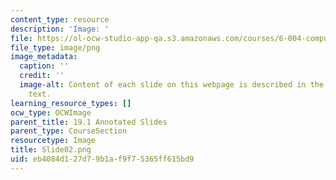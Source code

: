 ```yaml
---
content_type: resource
description: 'Image: '
file: https://ol-ocw-studio-app-qa.s3.amazonaws.com/courses/6-004-computation-structures-spring-2017/eb4084d127d79b1af9f75365ff615bd9_Slide02.png
file_type: image/png
image_metadata:
  caption: ''
  credit: ''
  image-alt: Content of each slide on this webpage is described in the surrounding
    text.
learning_resource_types: []
ocw_type: OCWImage
parent_title: 19.1 Annotated Slides
parent_type: CourseSection
resourcetype: Image
title: Slide02.png
uid: eb4084d1-27d7-9b1a-f9f7-5365ff615bd9
---
```

